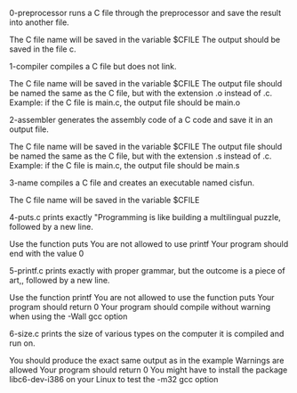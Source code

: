 0-preprocessor runs a C file through the preprocessor and save the result into another file.

The C file name will be saved in the variable $CFILE
The output should be saved in the file c.

1-compiler compiles a C file but does not link.

The C file name will be saved in the variable $CFILE
The output file should be named the same as the C file, but with the extension .o instead of .c.
Example: if the C file is main.c, the output file should be main.o

2-assembler generates the assembly code of a C code and save it in an output file.

The C file name will be saved in the variable $CFILE
The output file should be named the same as the C file, but with the extension .s instead of .c.
Example: if the C file is main.c, the output file should be main.s

3-name  compiles a C file and creates an executable named cisfun.

The C file name will be saved in the variable $CFILE

4-puts.c  prints exactly "Programming is like building a multilingual puzzle, followed by a new line.

Use the function puts
You are not allowed to use printf
Your program should end with the value 0

5-printf.c prints exactly with proper grammar, but the outcome is a piece of art,, followed by a new line.

Use the function printf
You are not allowed to use the function puts
Your program should return 0
Your program should compile without warning when using the -Wall gcc option

6-size.c prints the size of various types on the computer it is compiled and run on.

You should produce the exact same output as in the example
Warnings are allowed
Your program should return 0
You might have to install the package libc6-dev-i386 on your Linux to test the -m32 gcc option

